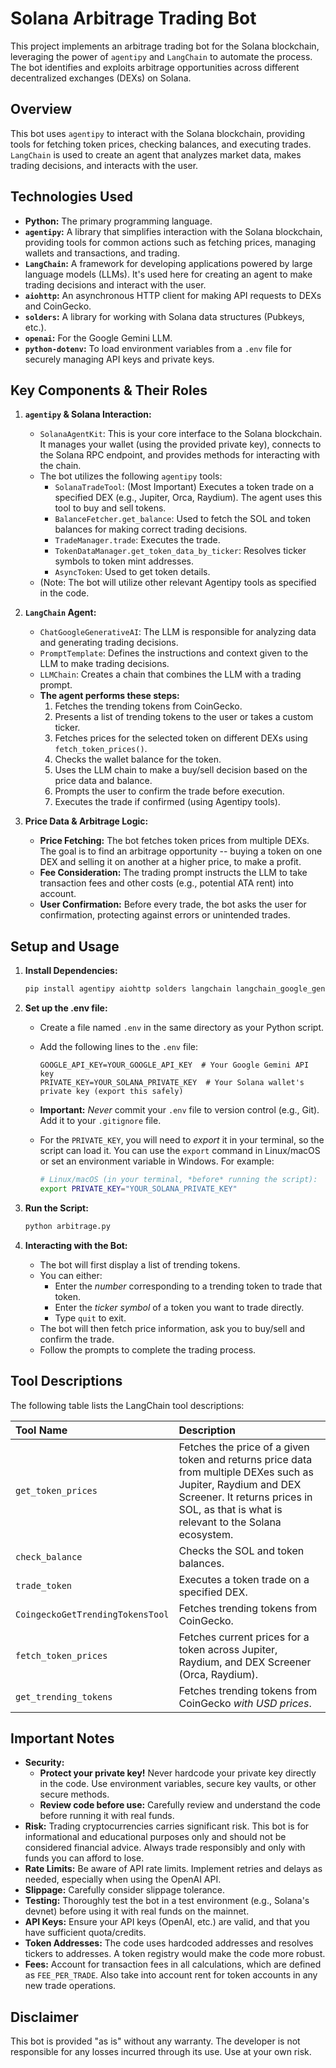 # Solana Arbitrage Trading Bot

This project implements an arbitrage trading bot for the Solana blockchain, leveraging the power of `agentipy` and `LangChain` to automate the process. The bot identifies and exploits arbitrage opportunities across different decentralized exchanges (DEXs) on Solana.

## Overview

This bot uses `agentipy` to interact with the Solana blockchain, providing tools for fetching token prices, checking balances, and executing trades. `LangChain` is used to create an agent that analyzes market data, makes trading decisions, and interacts with the user.

## Technologies Used

*   **Python:** The primary programming language.
*   **`agentipy`:** A library that simplifies interaction with the Solana blockchain, providing tools for common actions such as fetching prices, managing wallets and transactions, and trading.
*   **`LangChain`:** A framework for developing applications powered by large language models (LLMs).  It's used here for creating an agent to make trading decisions and interact with the user.
*   **`aiohttp`:** An asynchronous HTTP client for making API requests to DEXs and CoinGecko.
*   **`solders`:**  A library for working with Solana data structures (Pubkeys, etc.).
*   **`openai`:** For the Google Gemini LLM.
*   **`python-dotenv`:** To load environment variables from a `.env` file for securely managing API keys and private keys.

## Key Components & Their Roles

1.  **`agentipy` & Solana Interaction:**

    *   `SolanaAgentKit`: This is your core interface to the Solana blockchain.  It manages your wallet (using the provided private key), connects to the Solana RPC endpoint, and provides methods for interacting with the chain.
    *   The bot utilizes the following `agentipy` tools:
        *   `SolanaTradeTool`:  (Most Important) Executes a token trade on a specified DEX (e.g., Jupiter, Orca, Raydium). The agent uses this tool to buy and sell tokens.
        *   `BalanceFetcher.get_balance`: Used to fetch the SOL and token balances for making correct trading decisions.
        *   `TradeManager.trade`: Executes the trade.
        *   `TokenDataManager.get_token_data_by_ticker`: Resolves ticker symbols to token mint addresses.
        *   `AsyncToken`: Used to get token details.
    *   (Note: The bot will utilize other relevant Agentipy tools as specified in the code.

2.  **`LangChain` Agent:**

    *   `ChatGoogleGenerativeAI`: The LLM is responsible for analyzing data and generating trading decisions.
    *   `PromptTemplate`:  Defines the instructions and context given to the LLM to make trading decisions.
    *   `LLMChain`: Creates a chain that combines the LLM with a trading prompt.
    *   **The agent performs these steps:**
        1.  Fetches the trending tokens from CoinGecko.
        2.  Presents a list of trending tokens to the user or takes a custom ticker.
        3.  Fetches prices for the selected token on different DEXs using `fetch_token_prices()`.
        4.  Checks the wallet balance for the token.
        5.  Uses the LLM chain to make a buy/sell decision based on the price data and balance.
        6.  Prompts the user to confirm the trade before execution.
        7.  Executes the trade if confirmed (using Agentipy tools).

3.  **Price Data & Arbitrage Logic:**

    *   **Price Fetching:** The bot fetches token prices from multiple DEXs. The goal is to find an arbitrage opportunity -- buying a token on one DEX and selling it on another at a higher price, to make a profit.
    *   **Fee Consideration:** The trading prompt instructs the LLM to take transaction fees and other costs (e.g., potential ATA rent) into account.
    *   **User Confirmation:** Before every trade, the bot asks the user for confirmation, protecting against errors or unintended trades.

## Setup and Usage

1.  **Install Dependencies:**

    ```bash
    pip install agentipy aiohttp solders langchain langchain_google_genai python-dotenv
    ```

2.  **Set up the .env file:**

    *   Create a file named `.env` in the same directory as your Python script.
    *   Add the following lines to the `.env` file:

        ```
        GOOGLE_API_KEY=YOUR_GOOGLE_API_KEY  # Your Google Gemini API key
        PRIVATE_KEY=YOUR_SOLANA_PRIVATE_KEY  # Your Solana wallet's private key (export this safely)
        ```

    *   **Important:** *Never* commit your `.env` file to version control (e.g., Git). Add it to your `.gitignore` file.
    *   For the `PRIVATE_KEY`, you will need to *export* it in your terminal, so the script can load it.  You can use the `export` command in Linux/macOS or set an environment variable in Windows.  For example:

        ```bash
        # Linux/macOS (in your terminal, *before* running the script):
        export PRIVATE_KEY="YOUR_SOLANA_PRIVATE_KEY"
        ```

3.  **Run the Script:**

    ```bash
    python arbitrage.py
    ```

4.  **Interacting with the Bot:**

    *   The bot will first display a list of trending tokens.
    *   You can either:
        *   Enter the *number* corresponding to a trending token to trade that token.
        *   Enter the *ticker symbol* of a token you want to trade directly.
        *   Type `quit` to exit.
    *   The bot will then fetch price information, ask you to buy/sell and confirm the trade.
    *   Follow the prompts to complete the trading process.

## Tool Descriptions

The following table lists the LangChain tool descriptions:

| Tool Name                               | Description                                                                                                                      |
| :------------------------------------- | :------------------------------------------------------------------------------------------------------------------------------- |
| `get_token_prices`                     | Fetches the price of a given token and returns price data from multiple DEXes such as Jupiter, Raydium and DEX Screener. It returns prices in SOL, as that is what is relevant to the Solana ecosystem.         |
| `check_balance`                        | Checks the SOL and token balances.                                                                                          |
| `trade_token`                         | Executes a token trade on a specified DEX.                                                                                             |
| `CoingeckoGetTrendingTokensTool`         | Fetches trending tokens from CoinGecko.                                                     |
| `fetch_token_prices`                       | Fetches current prices for a token across Jupiter, Raydium, and DEX Screener (Orca, Raydium).          |
| `get_trending_tokens`                    | Fetches trending tokens from CoinGecko *with USD prices*.     |

## Important Notes

*   **Security:**
    *   **Protect your private key!**  Never hardcode your private key directly in the code.  Use environment variables, secure key vaults, or other secure methods.
    *   **Review code before use:**  Carefully review and understand the code before running it with real funds.
*   **Risk:** Trading cryptocurrencies carries significant risk.  This bot is for informational and educational purposes only and should not be considered financial advice. Always trade responsibly and only with funds you can afford to lose.
*   **Rate Limits:** Be aware of API rate limits. Implement retries and delays as needed, especially when using the OpenAI API.
*   **Slippage:** Carefully consider slippage tolerance.
*   **Testing:**  Thoroughly test the bot in a test environment (e.g., Solana's devnet) before using it with real funds on the mainnet.
*   **API Keys:**  Ensure your API keys (OpenAI, etc.) are valid, and that you have sufficient quota/credits.
*   **Token Addresses:** The code uses hardcoded addresses and resolves tickers to addresses.  A token registry would make the code more robust.
*   **Fees:** Account for transaction fees in all calculations, which are defined as `FEE_PER_TRADE`.  Also take into account rent for token accounts in any new trade operations.

## Disclaimer

This bot is provided "as is" without any warranty. The developer is not responsible for any losses incurred through its use. Use at your own risk.
